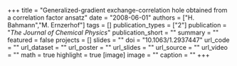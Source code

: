 +++
title = "Generalized-gradient exchange-correlation hole obtained from a correlation factor ansatz"
date = "2008-06-01"
authors = ["H. Bahmann","M. Ernzerhof"]
tags = []
publication_types = ["2"]
publication = "_The Journal of Chemical Physics_"
publication_short = ""
summary = ""
featured = false
projects = []
slides = ""
doi = "10.1063/1.2937447"
url_code = ""
url_dataset = ""
url_poster = ""
url_slides = ""
url_source = ""
url_video = ""
math = true
highlight = true
[image]
image = ""
caption = ""
+++

